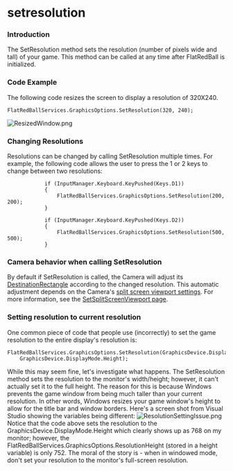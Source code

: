 # setresolution

### Introduction

The SetResolution method sets the resolution (number of pixels wide and tall) of your game. This method can be called at any time after FlatRedBall is initialized.

### Code Example

The following code resizes the screen to display a resolution of 320X240.

```
FlatRedBallServices.GraphicsOptions.SetResolution(320, 240);
```

![ResizedWindow.png](../../../../../media/migrated\_media-ResizedWindow.png)

### Changing Resolutions

Resolutions can be changed by calling SetResolution multiple times. For example, the following code allows the user to press the 1 or 2 keys to change between two resolutions:

```
            if (InputManager.Keyboard.KeyPushed(Keys.D1))
            {
                FlatRedBallServices.GraphicsOptions.SetResolution(200, 200);
            }

            if (InputManager.Keyboard.KeyPushed(Keys.D2))
            {
                FlatRedBallServices.GraphicsOptions.SetResolution(500, 500);
            }
```

### Camera behavior when calling SetResolution

By default if SetResolution is called, the Camera will adjust its [DestinationRectangle](../../../../../frb/docs/index.php) according to the changed resolution. This automatic adjustment depends on the Camera's [split screen viewport settings](../../../../../frb/docs/index.php). For more information, see the [SetSplitScreenViewport page](../../../../../frb/docs/index.php).

### Setting resolution to current resolution

One common piece of code that people use (incorrectly) to set the game resolution to the entire display's resolution is:

```
FlatRedBallServices.GraphicsOptions.SetResolution(GraphicsDevice.DisplayMode.Width,
    GraphicsDevice.DisplayMode.Height);
```

While this may seem fine, let's investigate what happens. The SetResolution method sets the resolution to the monitor's width/height; however, it can't actually set it to the full height. The reason for this is because Windows prevents the game window from being much taller than your current resolution. In other words, Windows resizes your game window's height to allow for the title bar and window borders. Here's a screen shot from Visual Studio showing the variables being different: ![ResolutionSettingIssue.png](../../../../../media/migrated\_media-ResolutionSettingIssue.png) Notice that the code above sets the resolution to the GraphicsDevice.DisplayMode.Height which clearly shows up as 768 on my monitor; however, the FlatRedBallServices.GraphicsOptions.ResolutionHeight (stored in a height variable) is only 752. The moral of the story is - when in windowed mode, don't set your resolution to the monitor's full-screen resolution.
